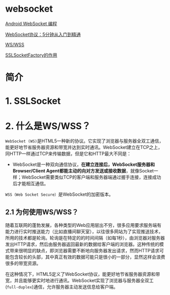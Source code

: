 # websocket

[Android WebSocket 编程](https://juejin.im/post/5aaf165b518825556f5537f7)

[WebSocket协议：5分钟从入门到精通](https://www.cnblogs.com/chyingp/p/websocket-deep-in.html)

[WS/WSS](https://www.alibabacloud.com/help/zh/doc-detail/63421.htm)

[SSLSocketFactory的作用](https://stackoverflow.com/questions/9921548/sslsocketfactory-in-java)

# 简介


# 1. SSLSocket



# 2. 什么是WS/WSS？
`WebSocket (WS)`是HTML5一种新的协议。它实现了浏览器与服务器全双工通信，能更好地节省服务器资源和带宽并达到实时通讯。WebSocket建立在TCP之上，同HTTP一样通过TCP来传输数据，但是它和HTTP最大不同是：

- WebSocket是一种双向通信协议，**在建立连接后，WebSocket服务器和Browser/Client Agent都能主动的向对方发送或接收数据**，就像Socket一样；WebSocket需要类似TCP的客户端和服务器端通过握手连接，连接成功后才能相互通信。

`WSS（Web Socket Secure）`是WebSocket的加密版本。


## 2.1 为何使用WS/WSS？

随着互联网的蓬勃发展，各种类型的Web应用层出不穷，很多应用要求服务端有能力进行实时推送能力（比如直播间聊天室），以往很多网站为了实现推送技术，所用的技术都是轮询。轮询是在特定的的时间间隔（如每1秒），由浏览器对服务器发出HTTP请求，然后由服务器返回最新的数据给客户端的浏览器。这种传统的模式带来很明显的缺点，即浏览器需要不断地向服务器发出请求，然而HTTP请求可能包含较长的头部，其中真正有效的数据可能只是很小的一部分，显然这样会浪费很多的带宽资源。

在这种情况下，HTML5定义了WebSocket协议，能更好地节省服务器资源和带宽，并且能够更实时地进行通讯。WebSocket实现了浏览器与服务器全双工(`full-duplex`)通信，允许服务器主动发送信息给客户端。
